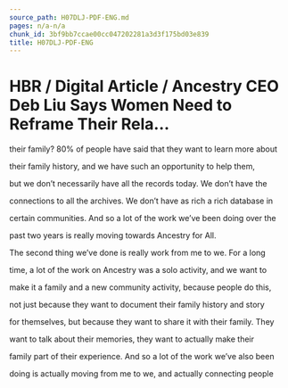 ```yaml
---
source_path: H07DLJ-PDF-ENG.md
pages: n/a-n/a
chunk_id: 3bf9bb7ccae00cc047202281a3d3f175bd03e839
title: H07DLJ-PDF-ENG
---
```

# HBR / Digital Article / Ancestry CEO Deb Liu Says Women Need to Reframe Their Rela…

their family? 80% of people have said that they want to learn more about

their family history, and we have such an opportunity to help them,

but we don’t necessarily have all the records today. We don’t have the

connections to all the archives. We don’t have as rich a rich database in

certain communities. And so a lot of the work we’ve been doing over the

past two years is really moving towards Ancestry for All.

The second thing we’ve done is really work from me to we. For a long

time, a lot of the work on Ancestry was a solo activity, and we want to

make it a family and a new community activity, because people do this,

not just because they want to document their family history and story

for themselves, but because they want to share it with their family. They

want to talk about their memories, they want to actually make their

family part of their experience. And so a lot of the work we’ve also been

doing is actually moving from me to we, and actually connecting people
